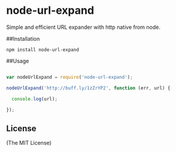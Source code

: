 node-url-expand
===

Simple and efficient URL expander with http native from node.


##Installation

```
npm install node-url-expand

```


##Usage

```js

var nodeUrlExpand = require('node-url-expand');

nodeUrlExpand('http://buff.ly/1zZrYP2', function (err, url) {

  console.log(url);

});

```


## License

(The MIT License)
